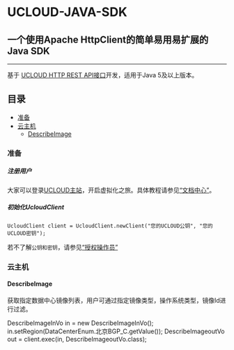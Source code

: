 # UCLOUD-JAVA-SDK
## 一个使用Apache HttpClient的简单易用易扩展的Java SDK
---

基于 [UCLOUD HTTP REST API接口](http://docs.ucloud.cn/api/index.html)开发，适用于Java 5及以上版本。

## 目录
* [准备](#准备)
* [云主机](#UHost)
  * [DescribeImage](#DescribeImage)

<a name="准备"></a>
### 准备

##### 注册用户
大家可以登录[UCLOUD主站](http://www.ucloud.cn/)，开启虚拟化之旅。具体教程请参见[“文档中心”](http://docs.ucloud.cn/index.html)。

##### 初始化UcloudClient
    UcloudClient client = UcloudClient.newClient("您的UCLOUD公钥", "您的UCLOUD密钥");

若不了解`公钥和密钥`，请参见[“授权操作员”](https://consolev3.ucloud.cn/apikey)

<a name="UHost"></a>
### 云主机

<a name="DescribeImage"></a>
#### DescribeImage

获取指定数据中心镜像列表，用户可通过指定镜像类型，操作系统类型，镜像Id进行过滤。

  DescribeImageInVo in = new DescribeImageInVo();
  in.setRegion(DataCenterEnum.北京BGP_C.getValue());
  DescribeImageoutVo out = client.exec(in, DescribeImageoutVo.class);



